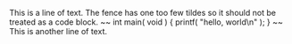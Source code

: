 This is a line of text.
The fence has one too few tildes
so it should not be treated as a code block.
~~
int main( void ) {
  printf( "hello, world\n" );
}
~~
This is another line of text.
